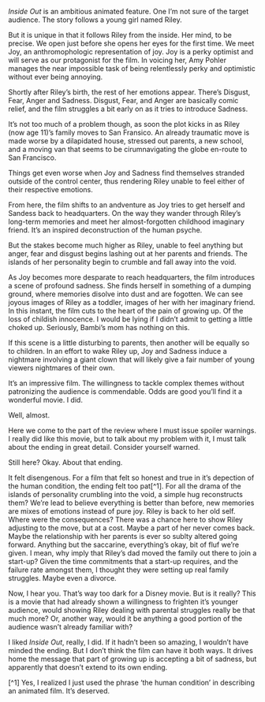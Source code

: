 _Inside Out_ is an ambitious animated feature. One I’m not sure of the target audience. The story follows a young girl named Riley.

But it is unique in that it follows Riley from the inside. Her mind, to be precise. We open just before she opens her eyes for the first time. We meet Joy, an anthromophologic representation of joy. Joy is a perky optimist and will serve as our protagonist for the film. In voicing her, Amy Pohler manages the near impossible task of being relentlessly perky and optimistic without ever being annoying. 

Shortly after Riley’s birth, the rest of her emotions appear. There’s Disgust, Fear, Anger and Sadness. Disgust, Fear, and Anger are basically comic relief, and the film struggles a bit early on as it tries to introduce Sadness. 

It’s not too much of a problem though, as soon the plot kicks in as Riley (now age 11)’s family moves to San Fransico. An already traumatic move is made worse by a dilapidated house, stressed out parents, a new school, and a moving van that seems to be cirumnavigating the globe en-route to San Francisco. 

Things get even worse when Joy and Sadness find themselves stranded outside of the control center, thus rendering Riley unable to feel either of their respective emotions.

From here, the film shifts to an andventure as Joy tries to get herself and Sandess back to headquarters. On the way they wander through Riley’s long-term memories and meet her almost-forgotten childhood imaginary friend. It’s an inspired deconstruction of the human psyche.

But the stakes become much higher as Riley, unable to feel anything but anger, fear and disgust begins lashing out at her parents and friends. The islands of her personality begin to crumble and fall away into the void. 

As Joy becomes more desparate to reach headquarters, the film introduces a scene of profound sadness. She finds herself in something of a dumping ground, where memories disolve into dust and are fogotten. We can see joyous images of Riley as a toddler, images of her with her imaginary friend. In this instant, the film cuts to the heart of the pain of growing up. Of the loss of childish innocence. I would be lying if I didn’t admit to getting a little choked up. Seriously, Bambi’s mom has nothing on this.

If this scene is a little disturbing to parents, then another will be equally so to children. In an effort to wake Riley up, Joy and Sadness induce a nightmare involving a giant clown that will likely give a fair number of young viewers nightmares of their own.

It’s an impressive film. The willingness to tackle complex themes without patronizing the audience is commendable. Odds are good you’ll find it a wonderful movie. I did. 

Well, almost. 

Here we come to the part of the review where I must issue spoiler warnings. I really did like this movie, but to talk about my problem with it, I must talk about the ending in great detail. Consider yourself warned.

Still here? Okay. About that ending.

It felt disengenous. For a film that felt so honest and true in it’s depection of the human condition, the ending felt too pat[^1].  For all the drama of the islands of personality crumbling into the void, a simple hug reconstructs them? We’re lead to believe everything is better than before, new memories are mixes of emotions instead of pure joy. Riley is back to her old self. Where were the consequences? There was a chance here to show Riley adjusting to the move, but at a cost. Maybe a part of her never comes back. Maybe the relationship with her parents is ever so sublty altered going forward. Anything but the saccarine, everything’s okay, bit of fluf we’re given. I mean, why imply that Riley’s dad moved the family out there to join a start-up? Given the time commitments that a start-up requires, and the failure rate amongst them, I thought they were setting up real family struggles. Maybe even a divorce. 

Now, I hear you. That’s way too dark for a Disney movie. But is it really? This is a movie that had already shown a willingness to frighten it’s younger audience, would showing Riley dealing with parental struggles really be that much more? Or, another way, would it be anything a good portion of the audience wasn’t already familiar with? 

I liked _Inside Out_, really, I did. If it hadn’t been so amazing, I wouldn’t have minded the ending. But I don’t think the film can have it both ways. It drives home the message that part of growing up is accepting a bit of sadness, but apparently that doesn’t extend to its own ending.

[^1] Yes, I realized I just used the phrase ‘the human condition’ in describing an animated film. It’s deserved.